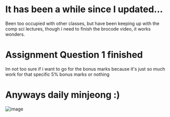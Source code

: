 # It has been a while since I updated...

Been too occupied with other classes, but have been keeping up with the comp sci lectures, though i need to finish the brocode video, it works wonders.

# Assignment Question 1 finished

Im not too sure if i want to go for the bonus marks because it's just so much work for that specific 5% bonus marks or nothing

# Anyways daily minjeong :)

![image](https://github.com/user-attachments/assets/5e81b982-a052-44b9-8aa2-3dcb60b78d74)

